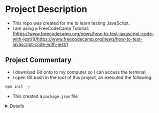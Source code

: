 # Project Description
* This repo was created for me to learn testing JavaScript.
* I am using a FreeCodeCamp Tutorial: [https://www.freecodecamp.org/news/how-to-test-javascript-code-with-jest/](/https://www.freecodecamp.org/news/how-to-test-javascript-code-with-jest/)

## Project Commentary
* I download Git onto to my computer so I can access the terminal
* I open Git bash in the root of this project, an executed the following:
```sh
npm init -y
```
* This created a `package.json` file
<details>

```json
{
  "name": "learning-jest",
  "version": "1.0.0",
  "description": "* This repo was created for me to learn testing JavaScript.\r * I am using a FreeCodeCamp Tutorial: [https://www.freecodecamp.org/news/how-to-test-javascript-code-with-jest/](/https://www.freecodecamp.org/news/how-to-test-javascript-code-with-jest/)",
  "main": "index.js",
  "scripts": {
    "test": "echo \"Error: no test specified\" && exit 1"
  },
  "keywords": [],
  "author": "",
  "license": "ISC"
}
```
</details>